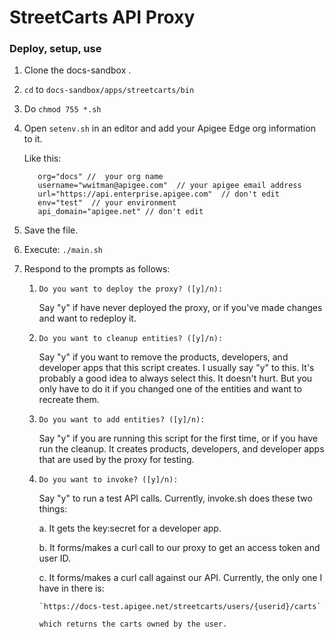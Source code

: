 # StreetCarts API Proxy

### Deploy, setup, use

1. Clone the docs-sandbox .
2. `cd` to `docs-sandbox/apps/streetcarts/bin`
3. Do `chmod 755 *.sh`
4. Open `setenv.sh` in an editor and add your Apigee Edge org information to it. 

    Like this:
    ```
       org="docs" //  your org name
       username="wwitman@apigee.com"  // your apigee email address
       url="https://api.enterprise.apigee.com"  // don't edit
       env="test"  // your environment
       api_domain="apigee.net" // don't edit
    ```

5. Save the file.
4. Execute: `./main.sh`
5. Respond to the prompts as follows:


   1. `Do you want to deploy the proxy? ([y]/n):`

      Say "y" if have never deployed the proxy, or if you've made changes and want to redeploy it. 

   2. `Do you want to cleanup entities? ([y]/n):`

       Say "y" if you want to remove the products, developers, and developer apps that this script creates. I usually say "y" to this. It's probably a good idea to always select this. It doesn't hurt. But you only have to do it if you changed one of the entities and want to recreate them. 

   3. `Do you want to add entities? ([y]/n):`

       Say "y" if you are running this script for the first time, or if you have run the cleanup. It creates products, developers, and developer apps that are used by the proxy for testing. 

   4. `Do you want to invoke? ([y]/n):`

       Say "y" to run a test API calls. Currently, invoke.sh does these two things:

       a. It gets the key:secret for a developer app.

       b. It forms/makes a curl call to our proxy to get an access token and user ID.

       c. It forms/makes a curl call against our API. Currently, the only one 
          I have in there is:

          `https://docs-test.apigee.net/streetcarts/users/{userid}/carts`

          which returns the carts owned by the user.


